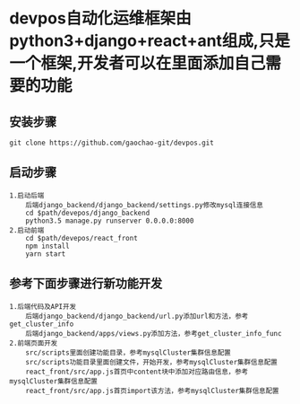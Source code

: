 # devpos自动化运维框架由python3+django+react+ant组成,只是一个框架,开发者可以在里面添加自己需要的功能

## 安装步骤
```shell
git clone https://github.com/gaochao-git/devpos.git
```
## 启动步骤
```
1.启动后端
    后端django_backend/django_backend/settings.py修改mysql连接信息
    cd $path/devepos/django_backend
    python3.5 manage.py runserver 0.0.0.0:8000
2.启动前端
    cd $path/devepos/react_front
    npm install 
    yarn start
```

## 参考下面步骤进行新功能开发
```shell
1.后端代码及API开发
    后端django_backend/django_backend/url.py添加url和方法，参考get_cluster_info
    后端django_backend/apps/views.py添加方法，参考get_cluster_info_func
2.前端页面开发
    src/scripts里面创建功能目录，参考mysqlCluster集群信息配置
    src/scripts功能目录里面创建文件，开始开发，参考mysqlCluster集群信息配置
    react_front/src/app.js首页中content块中添加对应路由信息，参考mysqlCluster集群信息配置
    react_front/src/app.js首页import该方法，参考mysqlCluster集群信息配置
```
